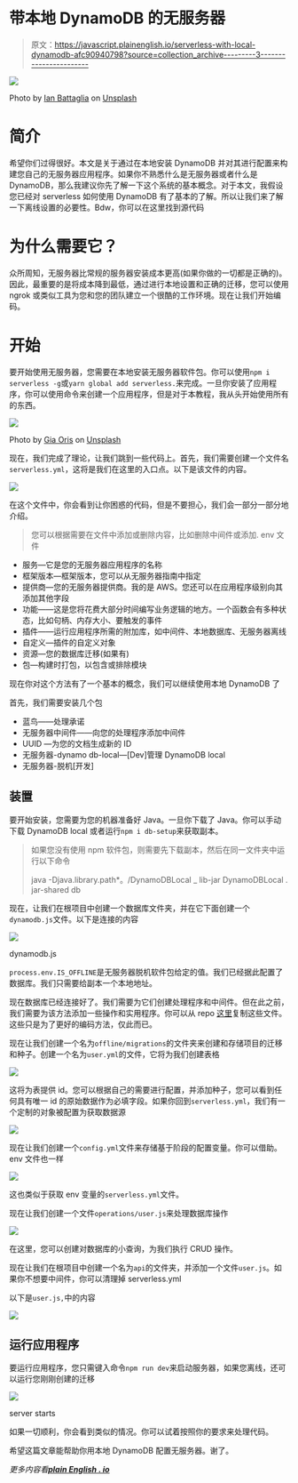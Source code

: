 # 带本地 DynamoDB 的无服务器

> 原文：<https://javascript.plainenglish.io/serverless-with-local-dynamodb-afc90940798?source=collection_archive---------3----------------------->

![](img/b909aa3acd991bd7537e17a02d6a9c93.png)

Photo by [Ian Battaglia](https://unsplash.com/@ianjbattaglia?utm_source=medium&utm_medium=referral) on [Unsplash](https://unsplash.com?utm_source=medium&utm_medium=referral)

# **简介**

希望你们过得很好。本文是关于通过在本地安装 DynamoDB 并对其进行配置来构建您自己的无服务器应用程序。如果你不熟悉什么是无服务器或者什么是 DynamoDB，那么我建议你先了解一下这个系统的基本概念。对于本文，我假设您已经对 serverless 如何使用 DynamoDB 有了基本的了解。所以让我们来了解一下离线设置的必要性。Bdw，你可以在这里找到源代码

# 为什么需要它？

众所周知，无服务器比常规的服务器安装成本更高(如果你做的一切都是正确的)。因此，最重要的是将成本降到最低，通过进行本地设置和正确的迁移，您可以使用 ngrok 或类似工具为您和您的团队建立一个很酷的工作环境。现在让我们开始编码。

# 开始

要开始使用无服务器，您需要在本地安装无服务器软件包。你可以使用`npm i serverless -g`或`yarn global add serverless.`来完成。一旦你安装了应用程序，你可以使用命令来创建一个应用程序，但是对于本教程，我从头开始使用所有的东西。

![](img/6cea7414b9cd315b4090169d544c99b5.png)

Photo by [Gia Oris](https://unsplash.com/@giabyte?utm_source=medium&utm_medium=referral) on [Unsplash](https://unsplash.com?utm_source=medium&utm_medium=referral)

现在，我们完成了理论，让我们跳到一些代码上。首先，我们需要创建一个文件名`serverless.yml`，这将是我们在这里的入口点。以下是该文件的内容。

![](img/8da0b602c65afa37a9d4b80cafa35685.png)

在这个文件中，你会看到让你困惑的代码，但是不要担心，我们会一部分一部分地介绍。

> 您可以根据需要在文件中添加或删除内容，比如删除中间件或添加. env 文件

*   服务—它是您的无服务器应用程序的名称
*   框架版本—框架版本，您可以从无服务器指南中指定
*   提供商—您的无服务器提供商。我的是 AWS。您还可以在应用程序级别向其添加其他字段
*   功能——这是您将花费大部分时间编写业务逻辑的地方。一个函数会有多种状态，比如句柄、内存大小、要触发的事件
*   插件——运行应用程序所需的附加库，如中间件、本地数据库、无服务器离线
*   自定义—插件的自定义对象
*   资源—您的数据库迁移(如果有)
*   包—构建时打包，以包含或排除模块

现在你对这个方法有了一个基本的概念，我们可以继续使用本地 DynamoDB 了

首先，我们需要安装几个包

*   蓝鸟——处理承诺
*   无服务器中间件——向您的处理程序添加中间件
*   UUID —为您的文档生成新的 ID
*   无服务器-dynamo db-local—[Dev]管理 DynamoDB local
*   无服务器-脱机[开发]

## 装置

要开始安装，您需要为您的机器准备好 Java。一旦你下载了 Java。你可以手动下载 DynamoDB local 或者运行`npm i db-setup`来获取副本。

> 如果您没有使用 npm 软件包，则需要先下载副本，然后在同一文件夹中运行以下命令
> 
> java -Djava.library.path*。/DynamoDBLocal _ lib-jar DynamoDBLocal . jar-shared db

现在，让我们在根项目中创建一个数据库文件夹，并在它下面创建一个`dynamodb.js`文件。以下是连接的内容

![](img/352e8f9df64770a66cc03b17d24cb85a.png)

dynamodb.js

`process.env.IS_OFFLINE`是无服务器脱机软件包给定的值。我们已经据此配置了数据库。我们只需要给副本一个本地地址。

现在数据库已经连接好了。我们需要为它们创建处理程序和中间件。但在此之前，我们需要为该方法添加一些操作和实用程序。你可以从 repo [这里](https://github.com/Classy-Endevours/serverless-dynamodb-starter)复制这些文件。这些只是为了更好的编码方法，仅此而已。

现在让我们创建一个名为`offline/migrations`的文件夹来创建和存储项目的迁移和种子。创建一个名为`user.yml`的文件，它将为我们创建表格

![](img/ded0586a54abe2b304242d8a21266f5e.png)

这将为表提供 id。您可以根据自己的需要进行配置，并添加种子，您可以看到任何具有唯一 id 的原始数据作为必填字段。如果你回到`serverless.yml`，我们有一个定制的对象被配置为获取数据源

![](img/2b4c8fb77cd0d0756468577e3485b32d.png)

现在让我们创建一个`config.yml`文件来存储基于阶段的配置变量。你可以借助。env 文件也一样

![](img/5442ebc94f8e2d825325ab9fb77f22c7.png)

这也类似于获取 env 变量的`serverless.yml`文件。

现在让我们创建一个文件`operations/user.js`来处理数据库操作

![](img/09674b8a2bc8c8df2dd1a5f8117c70de.png)

在这里，您可以创建对数据库的小查询，为我们执行 CRUD 操作。

现在让我们在根项目中创建一个名为`api`的文件夹，并添加一个文件`user.js`。如果你不想要中间件，你可以清理掉 serverless.yml

以下是`user.js,`中的内容

![](img/bf309710e8e2ef925badd33807bf5df9.png)

## 运行应用程序

要运行应用程序，您只需键入命令`npm run dev`来启动服务器，如果您离线，还可以运行您刚刚创建的迁移

![](img/b4c13605d92e9a429edf36e7494232c5.png)

server starts

如果一切顺利，你会看到类似的情况。你可以试着按照你的要求来处理代码。

希望这篇文章能帮助你用本地 DynamoDB 配置无服务器。谢了。

*更多内容看*[***plain English . io***](http://plainenglish.io)